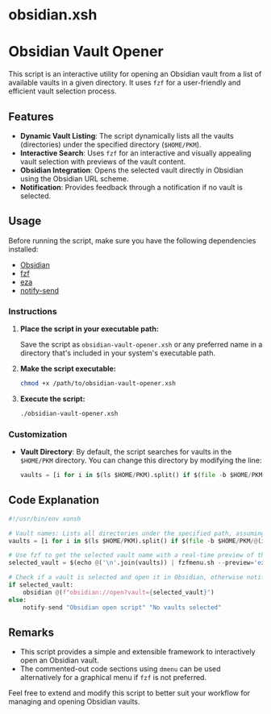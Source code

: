# obsidian.xsh

# Obsidian Vault Opener

This script is an interactive utility for opening an Obsidian vault from a list of available vaults in a given directory. It uses `fzf` for a user-friendly and efficient vault selection process.

## Features

- **Dynamic Vault Listing**: The script dynamically lists all the vaults (directories) under the specified directory (`$HOME/PKM`).
- **Interactive Search**: Uses `fzf` for an interactive and visually appealing vault selection with previews of the vault content.
- **Obsidian Integration**: Opens the selected vault directly in Obsidian using the Obsidian URL scheme.
- **Notification**: Provides feedback through a notification if no vault is selected.

## Usage

Before running the script, make sure you have the following dependencies installed:
- [Obsidian](https://obsidian.md/)
- [fzf](https://github.com/junegunn/fzf)
- [eza](https://github.com/eza-community/eza)
- [notify-send](https://packages.ubuntu.com/bionic/libnotify-bin)

### Instructions

1. **Place the script in your executable path:**

    Save the script as `obsidian-vault-opener.xsh` or any preferred name in a directory that's included in your system's executable path.

2. **Make the script executable:**
    ```bash
    chmod +x /path/to/obsidian-vault-opener.xsh
    ```

3. **Execute the script:**
    ```bash
    ./obsidian-vault-opener.xsh
    ```

### Customization

- **Vault Directory**: By default, the script searches for vaults in the `$HOME/PKM` directory. You can change this directory by modifying the line:
    ```python
    vaults = [i for i in $(ls $HOME/PKM).split() if $(file -b $HOME/PKM/@(i)) == 'directory']
    ```

## Code Explanation

```python
#!/usr/bin/env xonsh

# Vault names: Lists all directories under the specified path, assuming they are Obsidian vaults
vaults = [i for i in $(ls $HOME/PKM).split() if $(file -b $HOME/PKM/@(i)) == 'directory']

# Use fzf to get the selected vault name with a real-time preview of the vault's content
selected_vault = $(echo @('\n'.join(vaults)) | fzfmenu.sh --preview='eza -T --sort=modified --color=always $HOME/PKM/{}') 

# Check if a vault is selected and open it in Obsidian, otherwise notify the user
if selected_vault:
    obsidian @(f"obsidian://open?vault={selected_vault}")
else:
    notify-send "Obsidian open script" "No vaults selected"
```

## Remarks

- This script provides a simple and extensible framework to interactively open an Obsidian vault.
- The commented-out code sections using `dmenu` can be used alternatively for a graphical menu if `fzf` is not preferred.

Feel free to extend and modify this script to better suit your workflow for managing and opening Obsidian vaults.